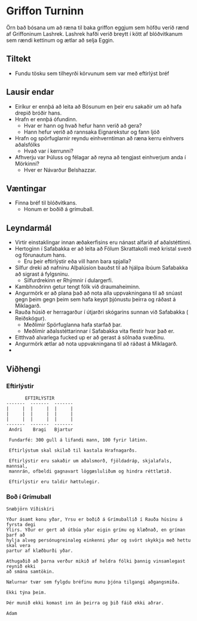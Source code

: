 # Griffon Turninn

Örn bað bósana um að ræna til baka griffon eggjum sem höfðu verið rænd af 
Griffoninum Lashrek. Lashrek hafði verið breytt í kött af blóðvitkanum sem 
rændi kettinum og ætlar að selja Eggin.

## Tiltekt
- Fundu tösku sem tilheyrði körvunum sem var með eftirlýst bréf

## Lausir endar
- Eiríkur er ennþá að leita að Bósunum en þeir eru sakaðir um að hafa drepið 
bróðir hans.
- Hrafn er ennþá ófundinn.
  - Hvar er hann og hvað hefur hann verið að gera?
  - Hann hefur verið að rannsaka Eignarekstur og fann ljóð 
- Hrafn og spörfuglarnir reyndu einhverntíman að ræna kerru einhvers 
  aðalsfólks
  - Hvað var í kerrunni?
- Afhverju var Þúluss og félagar að reyna að tengjast einhverjum anda í 
  Mörkinni?
  - Hver er Návarður Belshazzar.

## Væntingar
- Finna bréf til blóðvitkans. 
  - Honum er boðið á grímuball.

## Leyndarmál
- Virtir einstaklingar innan æðakerfisins eru nánast alfarið af aðalstéttinni.
- Hertoginn í Safabakka er að leita að Fölum Skrattakolli með kristal sverð og
  förunautum hans.
  - Eru þeir eftirlýstir eða vill hann bara spjalla?
- Silfur dreki að nafninu Alþalúsíon bauðst til að hjálpa íbúum Safabakka að 
  sigrast á fylgsninu.
  - Silfurdrekinn er Rhýmnir í dulargerfi.
- Kambhnoðrinn getur tengt fólk við draumaheiminn.
- Angurmörk er að plana það að nota alla uppvakningana til að snúast gegn þeim
  gegn þeim sem hafa keypt þjónustu þeirra og ráðast á Miklagarð.
- Rauða húsið er herragarður í útjarðri skógarins sunnan við Safabakka (
  Reiðskógur).
  - Meðlimir Spörfuglanna hafa starfað þar.
  - Meðlimir aðalsstéttarinnar í Safabakka vita flestir hvar það er. 
- Eitthvað alvarlega fucked up er að gerast á sölnaða svæðinu.
- Angurmörk ætlar að nota uppvakningana til að ráðast á Miklagarð.
- 

## Viðhengi
### Eftirlýstir
```
       EFTIRLÝSTIR
-------  -------  -------
|     |  |     |  |     |
|     |  |     |  |     |
|     |  |     |  |     |
-------  -------  -------
 Andri    Bragi   Bjartur
 
 Fundarfé: 300 gull á lifandi mann, 100 fyrir látinn. 
 
 Eftirlýstum skal skilað til kastala Hrafnagarðs.
 
 Eftirlýstir eru sakaðir um aðalsmorð, fjöldadráp, skjalafals, mannsal, 
 mannrán, ofbeldi gagnavart löggæsluliðum og hindra réttlætið.
 
 Eftirlýstir eru taldir hættulegir.
```

### Boð í Grímuball
```
Snæbjörn Víðiskíri

Yður ásamt konu yðar, Yrsu er boðið á Grímuballið í Rauða húsinu á fyrsta degi 
Ýlirs. Yður er gert að útbúa yðar eigin grímu og klæðnað, en gríman þarf að 
hylja alveg persónugreinaleg einkenni yðar og svört skykkja með hettu skal vera 
partur af klæðburði yðar. 

Athugaðið að þarna verður mikið af heldra fólki þannig vinsamlegast reynið ekki 
að smána samtökin.

Nælurnar tvær sem fylgdu bréfinu munu þjóna tilgangi aðgangsmiða. 

Ekki týna þeim. 

Þér munið ekki komast inn án þeirra og þið fáið ekki aðrar. 

Adam 
```
